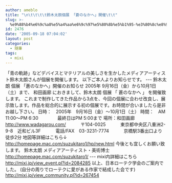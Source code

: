 ```yaml
---
author: ameblo
title: "\n\t\t\t\t鈴木太朗個展 「蒼のなかへ」開催\t\t"
slug: >-
  %e9%88%b4%e6%9c%a8%e5%a4%aa%e6%9c%97%e5%80%8b%e5%b1%95-%e3%80%8c%e8%92%bc%e3%81%ae%e3%81%aa%e3%81%8b%e3%81%b8%e3%80%8d%e9%96%8b%e5%82%ac
id: 2476
date: '2005-09-18 07:04:02'
layout: post
categories:
  - 随筆
tags:
  - mixi
---
```


「青の軌跡」などデバイスとマテリアルの美しさを生かしたメディアアーティスト鈴木太朗さんが個展を開催します。 以下ご本人よりお知らせです。 --- 鈴木太朗 個展 「蒼のなかへ」開催のお知らせ 2005年 9月16日（金）から10月1日（土）まで、 和田画廊 におきまして、鈴木太朗 個展 「 蒼のなかへ 」 を開催致します。 これまで制作してきた作品から3点を、今回の個展に合わせ改良し、展示致します。作品を総合的に展示する初の個展です。お時間が合いましたら是非お越し下さい。 日時：　2005年　9月16日（金）～10月1日（土） 時間：　AM 11:00～PM 6:30 　　　　最終日はPM 5:00まで 場所：和田画廊 http://www.wadagarou.com/ 　　　〒104-0025 　　　東京都中央区八重洲2-9-8　近和ビル3F 　　　電話/FAX　03-3231-7774 　　　京橋駅3番出口より徒歩2分 地図等詳細はこちら↓ http://homepage.mac.com/suzukitaro1/hp/new.html 今後とも宜しくお願い致します。 鈴木太朗 メディアアーティスト・美術博士 http://homepage.mac.com/suzukitaro1/ --- mixi内詳細はこちら http://mixi.jp/view_event.pl?id=2084285 以上、日本ローテク学会のご案内でした。 (自分の周りでローテクに愛がある作家で結成した会です) http://mixi.jp/view_community.pl?id=267454